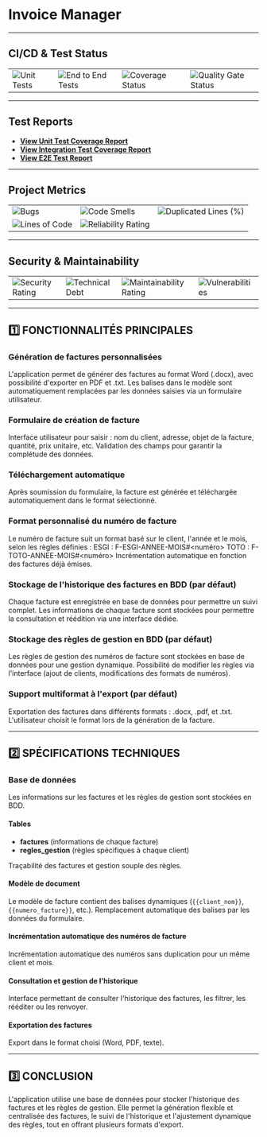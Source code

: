 # Invoice Manager

---

## CI/CD & Test Status

<div align="center">
  <!-- Group the CI and Quality badges in a styled box -->
  <table>
    <tr>
      <td><img src="https://github.com/Darleanow/InvoiceManager/actions/workflows/main.yml/badge.svg" alt="Unit Tests"></td>
      <td><img src="https://github.com/Darleanow/InvoiceManager/actions/workflows/playwright.yml/badge.svg" alt="End to End Tests"></td>
      <td><img src="https://coveralls.io/repos/github/Darleanow/InvoiceManager/badge.svg?branch=develop" alt="Coverage Status"></td>
      <td><img src="https://sonarcloud.io/api/project_badges/measure?project=Darleanow_InvoiceManager&metric=alert_status" alt="Quality Gate Status"></td>
    </tr>
  </table>
</div>

---

## Test Reports

- **[View Unit Test Coverage Report](https://darleanow.github.io/InvoiceManager/reports/unit/index.html)**
- **[View Integration Test Coverage Report](https://darleanow.github.io/InvoiceManager/reports/integration/index.html)**
- **[View E2E Test Report](https://darleanow.github.io/InvoiceManager/index.html)**

---

## Project Metrics

<div align="center">
  <!-- Group the metric-related badges -->
  <table>
    <tr>
      <td><img src="https://sonarcloud.io/api/project_badges/measure?project=Darleanow_InvoiceManager&metric=bugs" alt="Bugs"></td>
      <td><img src="https://sonarcloud.io/api/project_badges/measure?project=Darleanow_InvoiceManager&metric=code_smells" alt="Code Smells"></td>
      <td><img src="https://sonarcloud.io/api/project_badges/measure?project=Darleanow_InvoiceManager&metric=duplicated_lines_density" alt="Duplicated Lines (%)"></td>
    </tr>
    <tr>
      <td><img src="https://sonarcloud.io/api/project_badges/measure?project=Darleanow_InvoiceManager&metric=ncloc" alt="Lines of Code"></td>
      <td><img src="https://sonarcloud.io/api/project_badges/measure?project=Darleanow_InvoiceManager&metric=reliability_rating" alt="Reliability Rating"></td>
    </tr>
  </table>
</div>

---

## Security & Maintainability

<div align="center">
  <!-- Group the security and maintainability badges -->
  <table>
    <tr>
      <td><img src="https://sonarcloud.io/api/project_badges/measure?project=Darleanow_InvoiceManager&metric=security_rating" alt="Security Rating"></td>
      <td><img src="https://sonarcloud.io/api/project_badges/measure?project=Darleanow_InvoiceManager&metric=sqale_index" alt="Technical Debt"></td>
      <td><img src="https://sonarcloud.io/api/project_badges/measure?project=Darleanow_InvoiceManager&metric=sqale_rating" alt="Maintainability Rating"></td>
      <td><img src="https://sonarcloud.io/api/project_badges/measure?project=Darleanow_InvoiceManager&metric=vulnerabilities" alt="Vulnerabilities"></td>
    </tr>
  </table>
</div>

---

## 1️⃣ FONCTIONNALITÉS PRINCIPALES

### Génération de factures personnalisées

L'application permet de générer des factures au format Word (.docx), avec possibilité d'exporter en PDF et .txt.
Les balises dans le modèle sont automatiquement remplacées par les données saisies via un formulaire utilisateur.

### Formulaire de création de facture

Interface utilisateur pour saisir : nom du client, adresse, objet de la facture, quantité, prix unitaire, etc.
Validation des champs pour garantir la complétude des données.

### Téléchargement automatique

Après soumission du formulaire, la facture est générée et téléchargée automatiquement dans le format sélectionné.

### Format personnalisé du numéro de facture

Le numéro de facture suit un format basé sur le client, l'année et le mois, selon les règles définies :
ESGI : F-ESGI-ANNEE-MOIS#<numéro>
TOTO : F-TOTO-ANNEE-MOIS#<numéro>
Incrémentation automatique en fonction des factures déjà émises.

### Stockage de l'historique des factures en BDD (par défaut)

Chaque facture est enregistrée en base de données pour permettre un suivi complet.
Les informations de chaque facture sont stockées pour permettre la consultation et réédition via une interface dédiée.

### Stockage des règles de gestion en BDD (par défaut)

Les règles de gestion des numéros de facture sont stockées en base de données pour une gestion dynamique.
Possibilité de modifier les règles via l'interface (ajout de clients, modifications des formats de numéros).

### Support multiformat à l'export (par défaut)

Exportation des factures dans différents formats : .docx, .pdf, et .txt.
L'utilisateur choisit le format lors de la génération de la facture.

---

## 2️⃣ SPÉCIFICATIONS TECHNIQUES

### Base de données

Les informations sur les factures et les règles de gestion sont stockées en BDD.

#### Tables

- **factures** (informations de chaque facture)
- **regles_gestion** (règles spécifiques à chaque client)

Traçabilité des factures et gestion souple des règles.

#### Modèle de document

Le modèle de facture contient des balises dynamiques (`{{client_nom}}`, `{{numero_facture}}`, etc.).
Remplacement automatique des balises par les données du formulaire.

#### Incrémentation automatique des numéros de facture

Incrémentation automatique des numéros sans duplication pour un même client et mois.

#### Consultation et gestion de l'historique

Interface permettant de consulter l'historique des factures, les filtrer, les rééditer ou les renvoyer.

#### Exportation des factures

Export dans le format choisi (Word, PDF, texte).

---

## 3️⃣ CONCLUSION

L'application utilise une base de données pour stocker l'historique des factures et les règles de gestion. Elle permet la génération flexible et centralisée des factures, le suivi de l'historique et l'ajustement dynamique des règles, tout en offrant plusieurs formats d'export.
